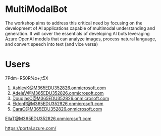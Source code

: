 # MultiModalBot
The workshop aims to address this critical need by focusing on the development of AI applications capable of multimodal understanding and generation. It will cover the essentials of developing AI bots leveraging Azure OpenAI models that can analyze images, process natural language, and convert speech into text (and vice versa)


# Users

7Pdm=R50R%x+;t5X

1. AshleyK@M365EDU352826.onmicrosoft.com
2. AdeleV@M365EDU352826.onmicrosoft.com
3. DouglasC@M365EDU352826.onmicrosoft.com
4. EldonR@M365EDU352826.onmicrosoft.com
5. CaraC@M365EDU352826.onmicrosoft.com

EllaT@M365EDU352826.onmicrosoft.com

https://portal.azure.com/
